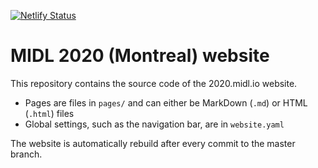[![Netlify Status](https://api.netlify.com/api/v1/badges/8201ff62-ec17-4074-81fc-8b36d13a3a5f/deploy-status)](https://app.netlify.com/sites/midl-2020/deploys)

# MIDL 2020 (Montreal) website

This repository contains the source code of the 2020.midl.io website.

* Pages are files in `pages/` and can either be MarkDown (`.md`) or HTML (`.html`) files
* Global settings, such as the navigation bar, are in `website.yaml`

The website is automatically rebuild after every commit to the master branch.